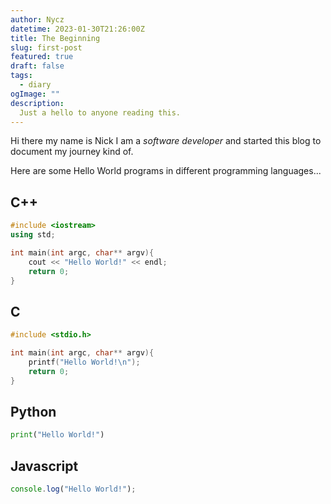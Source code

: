 ```yaml
---
author: Nycz
datetime: 2023-01-30T21:26:00Z
title: The Beginning
slug: first-post
featured: true
draft: false
tags:
  - diary
ogImage: ""
description:
  Just a hello to anyone reading this.
---
```


Hi there my name is Nick
I am a _software developer_ and started this blog to document my journey kind of.

Here are some Hello World programs in different programming languages...

## C++
```cpp
#include <iostream>
using std;

int main(int argc, char** argv){
    cout << "Hello World!" << endl;
    return 0;
}
```

## C
```c
#include <stdio.h>

int main(int argc, char** argv){
    printf("Hello World!\n");
    return 0;
}

```

## Python
```python
print("Hello World!")
```

## Javascript
```javascript
console.log("Hello World!");
```